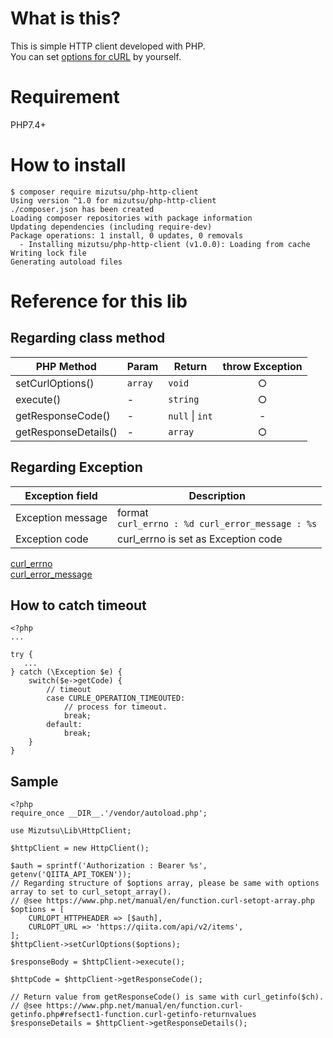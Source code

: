 # What is this?
This is simple HTTP client developed with PHP. <br>
You can set [options for cURL](https://www.php.net/manual/en/function.curl-setopt.php) by yourself. 


# Requirement
PHP7.4+

# How to install
```
$ composer require mizutsu/php-http-client
Using version ^1.0 for mizutsu/php-http-client
./composer.json has been created
Loading composer repositories with package information
Updating dependencies (including require-dev)
Package operations: 1 install, 0 updates, 0 removals
  - Installing mizutsu/php-http-client (v1.0.0): Loading from cache
Writing lock file
Generating autoload files
```

# Reference for this lib
## Regarding class method
| PHP Method          | Param | Return | throw Exception |
| ------------------- | --------| --------------- | :--: |
| setCurlOptions()    | `array` | `void`          |  ○ |
| execute()           | -       | `string`        |  ○ |
| getResponseCode()   | -       | `null` \| `int` |  - |
| getResponseDetails()| -       | `array`         |  ○ |


## Regarding Exception
| Exception field   | Description |
| ------------------| ----------- |
| Exception message | format <br> `curl_errno : %d curl_error_message : %s` |
| Exception code    | curl_errno is set as Exception code                      |

[curl_errno](https://curl.haxx.se/libcurl/c/libcurl-errors.html) <br>
[curl_error_message](https://www.php.net/manual/en/function.curl-error.php)   

## How to catch timeout
```
<?php
...

try {
   ...
} catch (\Exception $e) {
    switch($e->getCode) {
        // timeout
        case CURLE_OPERATION_TIMEOUTED:
            // process for timeout.
            break;
        default:
            break;
    }
}
```


## Sample
```
<?php
require_once __DIR__.'/vendor/autoload.php';

use Mizutsu\Lib\HttpClient;

$httpClient = new HttpClient();

$auth = sprintf('Authorization : Bearer %s', getenv('QIITA_API_TOKEN'));
// Regarding structure of $options array, please be same with options array to set to curl_setopt_array(). 
// @see https://www.php.net/manual/en/function.curl-setopt-array.php
$options = [
    CURLOPT_HTTPHEADER => [$auth],
    CURLOPT_URL => 'https://qiita.com/api/v2/items',
];
$httpClient->setCurlOptions($options);

$responseBody = $httpClient->execute();

$httpCode = $httpClient->getResponseCode();

// Return value from getResponseCode() is same with curl_getinfo($ch).
// @see https://www.php.net/manual/en/function.curl-getinfo.php#refsect1-function.curl-getinfo-returnvalues
$responseDetails = $httpClient->getResponseDetails();
```

